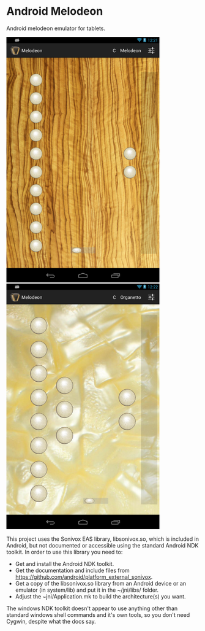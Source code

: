 Android Melodeon
================
Android melodeon emulator for tablets.

![](https://github.com/billthefarmer/billthefarmer.github.io/raw/master/images/Melodeon.png)
&nbsp;
![](https://github.com/billthefarmer/billthefarmer.github.io/raw/master/images/Melodeon-organetto.png)

This project uses the Sonivox EAS library, libsonivox.so, which is included in Android, but not documented or accessible using the standard Android NDK toolkit. In order to use this library you need to:

  * Get and install the Android NDK toolkit.
  * Get the documentation and include files from https://github.com/android/platform_external_sonivox.
  * Get a copy of the libsonivox.so library from an Android device or an emulator (in system/lib) and put it in the ~/jni/libs/<arch> folder.
  * Adjust the ~jni/Application.mk to build the architecture(s) you want.

The windows NDK toolkit doesn't appear to use anything other than standard windows shell commands and it's own tools, so you don't need Cygwin, despite what the docs say.
